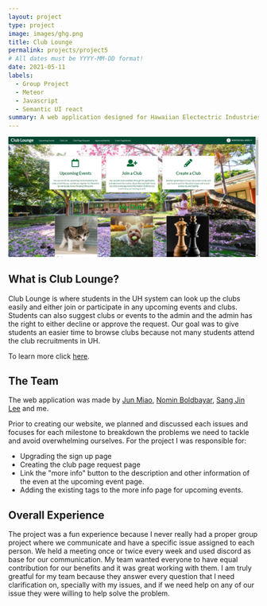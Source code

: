 ```yaml
---
layout: project
type: project
image: images/ghg.png
title: Club Lounge
permalink: projects/project5
# All dates must be YYYY-MM-DD format!
date: 2021-05-11
labels:
  - Group Project
  - Meteor
  - Javascript
  - Semantic UI react
summary: A web application designed for Hawaiian Electectric Industries to help track the amount of greenhouse gas emissions that people in Hawaii saved or used during their daily lives.
---
```


<img class="ui image" src="../images/home.png">

## What is Club Lounge?
Club Lounge is where students in the UH system can look up the clubs easily and either join or participate in any upcoming events and clubs. Students can also suggest clubs or events to the admin and the admin has the right to either decline or approve the request. Our goal was to give students an easier time to browse clubs because not many students attend the club recruitments in UH.

To learn more click [here](https://club-lounge.github.io/).

## The Team
The web application was made by [Jun Miao](https://junm1ao.github.io/), [Nomin Boldbayar](https://nominbold.github.io/), [Sang Jin Lee](https://sangjinlee808.github.io/) and me.

Prior to creating our website, we planned and discussed each issues and focuses for each milestone to breakdown the problems we need to tackle and avoid overwhelming ourselves. For the project I was responsible for:

* Upgrading the sign up page
* Creating the club page request page
* Link the "more info" button to the description and other information of the even at the upcoming event page.
* Adding the existing tags to the more info page for upcoming events.

## Overall Experience

The project was a fun experience because I never really had a proper group project where we communicate and have a specific issue assigned to each person. We held a meeting once or twice every week and used discord as base for our communication. My team wanted everyone to have equal contribution for our benefits and it was great working with them. I am truly greatful for my team because they answer every question that I need clarification on, specially with my issues, and if we need help on any of our issue they were willing to help solve the problem.
